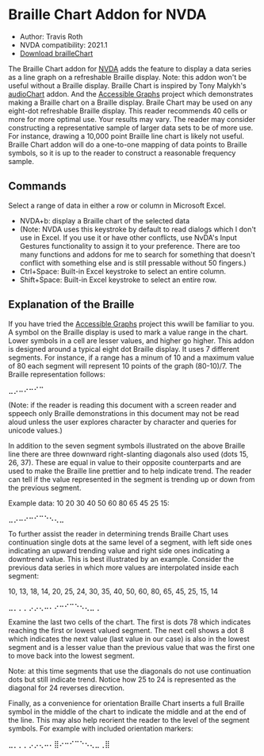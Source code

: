 # Braille Chart Addon for NVDA

* Author: Travis Roth
* NVDA compatibility: 2021.1
* [Download brailleChart][1]

The Braille Chart addon for [NVDA][4] adds the feature to display a data series as a line graph on a refreshable Braille display. Note: this addon won't be useful without a Braille display.
Braille Chart is inspired by Tony Malykh's [audioChart][2] addon. And the [Accessible Graphs][3] project which demonstrates making a Braille chart on a Braille display.
Braile Chart may be used on any eight-dot refreshable Braille display. This reader recommends 40 cells or more for more optimal use. Your results may vary. The reader may consider constructing a representative sample of larger data sets to be of more use. For instance, drawing a 10,000 point Braille line chart is likely not useful. Braille Chart addon will do a one-to-one mapping of data points to Braille symbols, so it is up to the reader to construct a reasonable frequency sample.

## Commands
Select a range of data in either a row or column in Microsoft Excel.

* NVDA+b: display a Braille chart of the selected data
* (Note: NVDA uses this keystroke by default to read dialogs which I don't use in Excel. If you use it or have other conflicts, use NvDA's Input Gestures functionality to assign it to your preference. There are too many functions and addons for me to search for something that doesn't conflict with something else and is still pressable without 50 fingers.)
* Ctrl+Space: Built-in Excel keystroke to select an entire column. 
* Shift+Space: Built-in Excel keystroke to select an entire row.

## Explanation of the Braille
If you have tried the [Accessible Graphs][3] project this wwill be familiar to you. A symbol on the Braille display is used to mark a value range in the chart. Lower symbols in a cell are lesser values, and higher go higher.
This addon is designed around a typical eight dot Braille display. It uses 7 different segments. For instance, if a range has a minum of 10 and a maximum value of 80 each segment will represent 10 points of the graph (80-10)/7. The Braille representation follows: 

⣀⡠⠤⠔⠒⠊⠉

(Note: if the reader is reading this document with a screen reader and sppeech only Braille demonstrations in this document may not be read aloud unless the user explores character by character and queries for unicode values.)

In addition to the seven segment symbols illustrated on the above Braille line there are three downward right-slanting diagonals also used (dots 15, 26, 37). These are equal in value to their opposite counterparts and are used to make the Braille line prettier and to help indicate trend. The reader can tell if the value represented in the segment is trending up or down from the previous segment.

Example data: 10 20 30 40 50 60 80 65 45 25 15:

⣀⡠⠤⠔⠒⠊⠉⠑⠢⢄⣀

To further assist the reader in determining trends Braille Chart uses continuation single dots at the same level of a segment, with left side ones indicating an upward trending value and right side ones indicating a downtrend value. This is best illustrated by an example.
Consider the previous data series in which more values are interpolated inside each segment: 

10, 13, 18, 14, 20, 25, 24, 30, 35, 40, 50, 60, 80, 65, 45, 25, 15, 14

⣀⡀⡀⡀⡠⡠⢄⠤⠄⠔⠒⠊⠉⠑⠢⢄⣀⢀

Examine the last two cells of the chart. The first is dots 78 which indicates reaching the first or lowest valued segment. The next cell shows a dot 8 which indicates the next value (last value in our case) is also in the lowest segment and is a lesser value than the previous value that was the first one to move back into the lowest segment. 

Note: at this time segments that use the diagonals do not use continuation dots but still indicate trend. Notice how 25 to 24 is represented as the diagonal for 24 reverses direcvtion. 

Finally, as a convenience for orientation Braille Chart inserts a full Braille symbol in the middle of the chart to indicate the middle and at the end of the line. This may also help reorient the reader to the level of the segment symbols. For example with included orientation markers: 

⣀⡀⡀⡀⡠⡠⢄⠤⠄⣿⠔⠒⠊⠉⠑⠢⢄⣀⢀⣿


[1]: https://github.com/travisroth/brailleChart/releases/download/0.1/brailleChart-0.1.nvda-addon

[2]: https://addons.nvda-project.org/addons/AudioChart.en.html

[3]: https://accessiblegraphs.org/

[4]: https://www.nvaccess.org/
